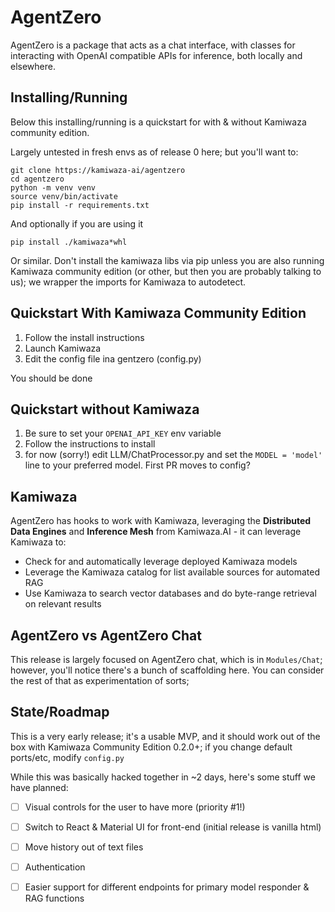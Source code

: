 # AgentZero

AgentZero is a package that acts as a chat interface, with classes for interacting with OpenAI compatible APIs for inference,
both locally and elsewhere.

## Installing/Running

Below this installing/running is a quickstart for with & without Kamiwaza community edition.

Largely untested in fresh envs as of release 0 here; but you'll want to:

```
git clone https://kamiwaza-ai/agentzero
cd agentzero
python -m venv venv
source venv/bin/activate
pip install -r requirements.txt
```

And optionally if you are using it

`pip install ./kamiwaza*whl`

Or similar. Don't install the kamiwaza libs via pip unless you are also running Kamiwaza community edition (or other, but then you are probably
talking to us); we wrapper the imports for Kamiwaza to autodetect.

## Quickstart With Kamiwaza Community Edition

1. Follow the install instructions
2. Launch Kamiwaza
3. Edit the config file ina gentzero (config.py)

You should be done

## Quickstart without Kamiwaza

1. Be sure to set your `OPENAІ_API_KEY` env variable
2. Follow the instructions to install
3. for now (sorry!) edit LLM/ChatProcessor.py and set the `MODEL = 'model'` line to your preferred model. First PR moves to config?

## Kamiwaza

AgentZero has hooks to work with Kamiwaza, leveraging the **Distributed Data Engines** and **Inference Mesh** from Kamiwaza.AI - it can leverage Kamiwaza to:

* Check for and automatically leverage deployed Kamiwaza models
* Leverage the Kamiwaza catalog for list available sources for automated RAG
* Use Kamiwaza to search vector databases and do byte-range retrieval on relevant results

## AgentZero vs AgentZero Chat

This release is largely focused on AgentZero chat, which is in `Modules/Chat`; however, you'll notice there's a bunch of scaffolding here. You can consider
the rest of that as experimentation of sorts; 

## State/Roadmap

This is a very early release; it's a usable MVP, and it should work out of the box with Kamiwaza Community Edition 0.2.0+; if you change default ports/etc, modify `config.py`

While this was basically hacked together in ~2 days, here's some stuff we have planned:

- [ ] Visual controls for the user to have more (priority #1!)
- [ ] Switch to React & Material UI for front-end (initial release is vanilla html)
- [ ] Move history out of text files
- [ ] Authentication
- [ ] Easier support for different endpoints for primary model responder & RAG functions





